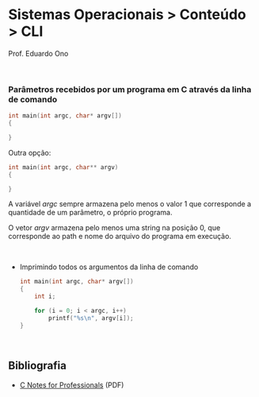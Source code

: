 # Sistemas Operacionais > Conteúdo > CLI

Prof. Eduardo Ono

<br>

### Parâmetros recebidos por um programa em C através da linha de comando

```c
int main(int argc, char* argv[])
{

}
```

Outra opção:
```c
int main(int argc, char** argv)
{

}
```

A variável _argc_ sempre armazena pelo menos o valor 1 que corresponde a quantidade de um parâmetro, o próprio programa.

O vetor _argv_ armazena pelo menos uma string na posição 0, que corresponde ao path e nome do arquivo do programa em execução.

<br>

* Imprimindo todos os argumentos da linha de comando

    ```c
    int main(int argc, char* argv[])
    {
        int i;

        for (i = 0; i < argc, i++)
            printf("%s\n", argv[i]);
    }
    ```

<br>

## Bibliografia

* [C Notes for Professionals](https://goalkicker.com/CBook/) (PDF)

